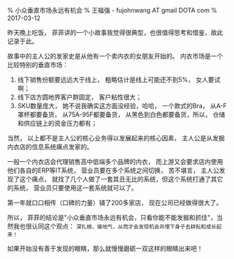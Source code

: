 % 小众垂直市场永远有机会
% 王福强 - fujohnwang AT gmail DOTA com
% 2017-03-12

昨天晚上吃饭， 菲菲讲的一个小故事我觉得很典型，也很值得思考和借鉴，故此记录于此。

故事中的主人公的发家史是从他有一个卖内衣的女朋友开始的。 内衣市场是一个比较特别的垂直市场：

1. 线下销售份额要远远大于线上， 粗略估计是线上可能还不到5%， 女人要试啊；
2. 线下店方圆地界客户群固定， 客户粘性很大；
3. SKU数量庞大， 她不说我确实这方面没经验，哈哈， 一个款式的Bra， 从A-F罩杯都要备货， 从75A-95F都要备货， 从黑色到白色都要备货，所以， 仓储和供应链上的资金压力都有；

当然， 以上都不是主人公的核心业务得以发展起来的核心因素， 主人公是从发掘内衣店的信息系统痛点发家的。

一般一个内衣店会代理销售高中低端多个品牌的内衣， 而上游又会要求店内使用他们各自的ERP等IT系统， 营业员要在多个系统之间切换， 苦不堪言， 主人公发现了这个痛点， 就找了几个人做了一套其丑无比的系统，但这个系统打通了其它的系统， 营业员只要使用这一套系统就可以了。 

第一年就口口相传（口碑的力量）铺了200多家店， 现在公司已经做得很大了。

所以， 菲菲的结论是"小众垂直市场永远有机会，只看你能不能发掘和抓住"，当然我也很认同这个观点： `深扎根，接地气，从而才会发现机会并埋下身子去耕耘和成长起来！`

如果开始没有善于发现的眼睛，那么就慢慢磨砺一双这样的眼睛出来吧！

